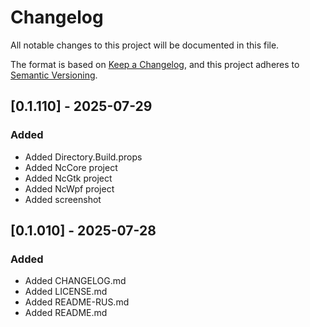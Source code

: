 ﻿# Changelog
All notable changes to this project will be documented in this file.

The format is based on [Keep a Changelog](https://keepachangelog.com/en/1.1.0/),
and this project adheres to [Semantic Versioning](https://semver.org/spec/v2.0.0.html).

## [0.1.110] - 2025-07-29
### Added
- Added Directory.Build.props
- Added NcCore project
- Added NcGtk project
- Added NcWpf project
- Added screenshot

## [0.1.010] - 2025-07-28
### Added
- Added CHANGELOG.md
- Added LICENSE.md
- Added README-RUS.md
- Added README.md
